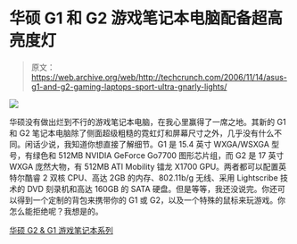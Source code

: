 # 华硕 G1 和 G2 游戏笔记本电脑配备超高亮度灯

> 原文：<https://web.archive.org/web/http://techcrunch.com/2006/11/14/asus-g1-and-g2-gaming-laptops-sport-ultra-gnarly-lights/>

![](img/7f37f40aaf54be1325b8f795f8458409.png)

华硕没有做出烂到不行的游戏笔记本电脑，在我心里赢得了一席之地。其新的 G1 和 G2 笔记本电脑除了侧面超级粗糙的霓虹灯和屏幕尺寸之外，几乎没有什么不同。闲话少说，我知道你想直接了解细节。G1 是 15.4 英寸 WXGA/WSXGA 型号，有绿色和 512MB NVIDIA GeForce Go7700 图形芯片组，而 G2 是 17 英寸 WXGA 庞然大物，有 512MB ATI Mobility 镭龙 X1700 GPU。两者都可以配置英特尔酷睿 2 双核 CPU、高达 2GB 的内存、802.11b/g 无线、采用 Lightscribe 技术的 DVD 刻录机和高达 160GB 的 SATA 硬盘。但是等等，我还没说完。你还可以得到一个定制的背包来携带你的 G1 或 G2，以及一个特殊的鼠标来玩游戏。你怎么能拒绝呢？我想是的。

[华硕 G2 & G1 游戏笔记本系列](https://web.archive.org/web/20150522054102/http://www.mobilewhack.com/reviews/asus_g2_g1_gaming_notebook_series.html)